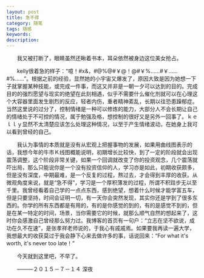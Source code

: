 ```yaml
---
layout: post
title: 急不得
category: 随笔
tags: 随感
keywords: 
description: 
---
```


　　我又被打断了，眼睛虽然还瞅着书本，耳朵依然被身边这位美女抢占。

　　kelly很着急的样子：“噫！#x&，#@%@#￥@！@#￥%……#￥……#%……”。根据之前的经验，显然她的小宇宙又爆发了，原因大致是因为她想一下子就掌握某种技能，或完成一件事，而这又并非是一朝一夕可以达到的目的。完成目的的强烈愿望与现实的绝望在此刻相遇，似乎不需要什么催化剂就可以在心理这个大容器里面发生剧烈的反应，轻者内伤，重者精神紊乱，长期以往恐患躁郁症。当然这里说的过分了，控制情绪是一种可以修炼的能力，大部分人不会长期让自己的情绪处于不可控的情况，属于勉强及格，想控制的很好又是另外一回事了。ｋｅｌｌｙ显然不太清楚应该怎么处理这种情况，以至于产生情绪波动，在她身上我可以看到曾经的自己。
　　

　　我认为事情的本质就是没有从宏观上把握事物的发展，如果用曲线图表示的话，我想今年的牛市Ｋ线图概能说明，初期增长比较快，到了一定的阶段就会出现震荡调整，这个阶段非常关键，如果一个回调就改变了你的投资观念，几个震荡就吓出局，那么只能说你是一个没有投资信仰的人，学习亦是如此，初期收获颇多，但是没有深度，中期最难，是一个反复的过程，熬过去，才会得到丰厚的收获。从微观角度来说，就是“急不得”，学习是一个厚积薄发的过程，所谓不积跬步无以至千里。我曾经看着自己学的一点点东西，感到绝望，想着什么时候才能学富五车，但是只要坚持，时间会证明一切，有一天你会突然发现，其实你还是学到了很多东西的。你学的所有东西都是有用的，有的是你感觉的到的，有的是感觉不到的，但是在某一特定的时间，场景，当你需要它的时候，就那么顺气自然的想起来了，这时你会感激自己曾经那么努力过。我博客的首页有一句户：“立志在坚不欲说，成功在久不在速”，是张孝祥老师说的，于我心有戚戚焉。如果要我再读一遍大学，我想最大的收获莫过于我会静下心来去做许多的事，话说回来：“For what it's worth, it's never too late！”

　　今天就到这里吧，不早了。

																				
　　———２０１５－７－１４ 深夜
